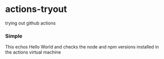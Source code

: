 # actions-tryout
trying out github actions

### Simple
This echos Hello World and checks the node and npm versions installed in the actions virtual machine
